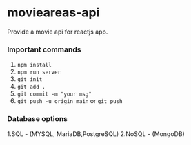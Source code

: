 # movieareas-api

Provide a movie api for reactjs app.

### Important commands

1. `npm install`
2. `npm run server`
3. `git init`
4. `git add .`
5. `git commit -m "your msg"`
6. `git push -u origin main`
 or `git push`


 ### Database options

 1.SQL - (MYSQL, MariaDB,PostgreSQL)
 2.NoSQL  - (MongoDB)